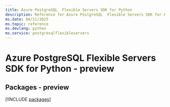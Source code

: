 ```yaml
---
title: Azure PostgreSQL  Flexible Servers SDK for Python
description: Reference for Azure PostgreSQL  Flexible Servers SDK for Python
ms.date: 04/11/2025
ms.topic: reference
ms.devlang: python
ms.service: postgresqlflexibleservers
---
```

# Azure PostgreSQL  Flexible Servers SDK for Python - preview
## Packages - preview
[!INCLUDE [packages](postgresql--flexible-servers-index.md)]